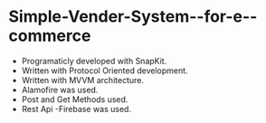 # Simple-Vender-System--for-e--commerce
- Programaticly developed with SnapKit.
- Written with Protocol Oriented development.
- Written with MVVM architecture.
- Alamofire was used.
- Post and Get Methods used.
- Rest Api -Firebase was used.
